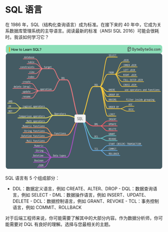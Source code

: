 # SQL 语言


在 1986 年，SQL（结构化查询语言）成为标准。在接下来的 40 年中，它成为关系数据库管理系统的主导语言。阅读最新的标准（ANSI SQL 2016）可能会很耗时。我该如何学习它？

<p> <img src="../images/how-to-learn-sql.jpg" /> </p>

SQL 语言有 5 个组成部分：

- DDL：数据定义语言，例如 CREATE、ALTER、DROP  - DQL：数据查询语言，例如 SELECT  - DML：数据操作语言，例如 INSERT、UPDATE、DELETE  - DCL：数据控制语言，例如 GRANT、REVOKE  - TCL：事务控制语言，例如 COMMIT、ROLLBACK

对于后端工程师来说，你可能需要了解其中的大部分内容。作为数据分析师，你可能需要对 DQL 有良好的理解。选择与您最相关的主题。